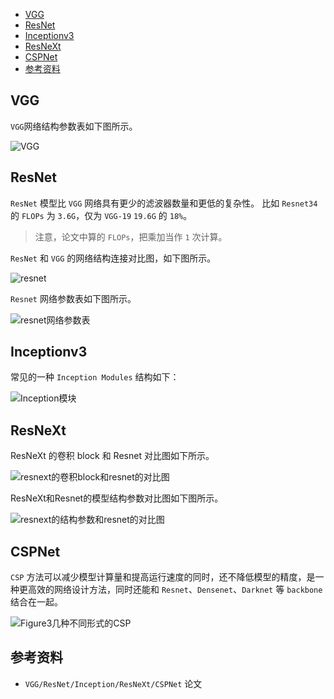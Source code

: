 - [VGG](#vgg)
- [ResNet](#resnet)
- [Inceptionv3](#inceptionv3)
- [ResNeXt](#resnext)
- [CSPNet](#cspnet)
- [参考资料](#参考资料)

## VGG

`VGG`网络结构参数表如下图所示。

![VGG](../data/images/backbone/VGG.png)

## ResNet

`ResNet` 模型比 `VGG` 网络具有更少的滤波器数量和更低的复杂性。 比如 `Resnet34` 的 `FLOPs` 为 `3.6G`，仅为 `VGG-19` `19.6G` 的 `18%`。
> 注意，论文中算的 `FLOPs`，把乘加当作 `1` 次计算。

`ResNet` 和 `VGG` 的网络结构连接对比图，如下图所示。

![resnet](../data/images/backbone/resnet.png)

`Resnet` 网络参数表如下图所示。

![resnet网络参数表](../data/images/backbone/resnet网络参数表.png)

## Inceptionv3

常见的一种 `Inception Modules` 结构如下：

![Inception模块](../data/images/backbone/Inception模块.jpg)

## ResNeXt

ResNeXt 的卷积 block 和 Resnet 对比图如下所示。

![resnext的卷积block和resnet的对比图](../data/images/backbone/resnext的卷积block和resnet的对比图.png)

ResNeXt和Resnet的模型结构参数对比图如下图所示。

![resnext的结构参数和resnet的对比图](../data/images/backbone/resnext的结构参数和resnet的对比图.png)

## CSPNet

`CSP` 方法可以减少模型计算量和提高运行速度的同时，还不降低模型的精度，是一种更高效的网络设计方法，同时还能和 `Resnet`、`Densenet`、`Darknet` 等 `backbone` 结合在一起。

![Figure3几种不同形式的CSP](../data/images/backbone/Figure3几种不同形式的CSP.png)

## 参考资料

+ `VGG/ResNet/Inception/ResNeXt/CSPNet` 论文